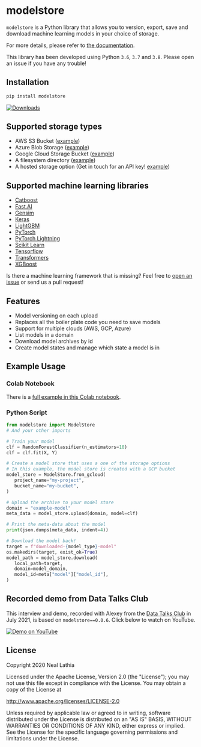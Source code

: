 # modelstore

`modelstore` is a Python library that allows you to version, export, save and download machine learning models in your choice of storage.

For more details, please refer to [the documentation](https://modelstore.readthedocs.io/en/latest/).

This library has been developed using Python `3.6`, `3.7` and `3.8`. Please open an issue if you have any trouble!


## Installation

```python
pip install modelstore
```

[![Downloads](https://pepy.tech/badge/modelstore)](https://pepy.tech/project/modelstore)

## Supported storage types

* AWS S3 Bucket ([example](https://github.com/operatorai/modelstore/blob/b096275018674243835d21102f75b6270dfa2c97/examples/examples-by-storage/modelstores.py#L17-L21))
* Azure Blob Storage ([example](https://github.com/operatorai/modelstore/blob/b096275018674243835d21102f75b6270dfa2c97/examples/examples-by-storage/modelstores.py#L24-L31))
* Google Cloud Storage Bucket ([example](https://github.com/operatorai/modelstore/blob/b096275018674243835d21102f75b6270dfa2c97/examples/examples-by-storage/modelstores.py#L34-L41))
* A filesystem directory ([example](https://github.com/operatorai/modelstore/blob/b096275018674243835d21102f75b6270dfa2c97/examples/examples-by-storage/modelstores.py#L44-L49))
* A hosted storage option (Get in touch for an API key! [example](https://github.com/operatorai/modelstore/blob/b096275018674243835d21102f75b6270dfa2c97/examples/examples-by-storage/modelstores.py#L52-L56))

## Supported machine learning libraries

* [Catboost](https://github.com/operatorai/modelstore/blob/fb1fa3e55efe8ecd05302667aff34f06bfce759a/examples/examples-by-ml-library/models.py#L34-L48)
* [Fast.AI](https://github.com/operatorai/modelstore/blob/fb1fa3e55efe8ecd05302667aff34f06bfce759a/examples/examples-by-ml-library/models.py#L51-L63)
* [Gensim](https://github.com/operatorai/modelstore/blob/fb1fa3e55efe8ecd05302667aff34f06bfce759a/examples/examples-by-ml-library/models.py#L66-L78)
* [Keras](https://github.com/operatorai/modelstore/blob/fb1fa3e55efe8ecd05302667aff34f06bfce759a/examples/examples-by-ml-library/models.py#L81-L95)
* [LightGBM](https://github.com/operatorai/modelstore/blob/fb1fa3e55efe8ecd05302667aff34f06bfce759a/examples/examples-by-ml-library/models.py#L98-L116)
* [PyTorch](https://github.com/operatorai/modelstore/blob/fb1fa3e55efe8ecd05302667aff34f06bfce759a/examples/examples-by-ml-library/models.py#L119-L140)
* [PyTorch Lightning](https://github.com/operatorai/modelstore/blob/fb1fa3e55efe8ecd05302667aff34f06bfce759a/examples/examples-by-ml-library/models.py#L143-L162)
* [Scikit Learn](https://github.com/operatorai/modelstore/blob/fb1fa3e55efe8ecd05302667aff34f06bfce759a/examples/examples-by-ml-library/models.py#L165-L189)
* [Tensorflow](https://github.com/operatorai/modelstore/blob/fb1fa3e55efe8ecd05302667aff34f06bfce759a/examples/examples-by-ml-library/models.py#L192-L209)
* [Transformers](https://github.com/operatorai/modelstore/blob/fb1fa3e55efe8ecd05302667aff34f06bfce759a/examples/examples-by-ml-library/models.py#L212-L245)
* [XGBoost](https://github.com/operatorai/modelstore/blob/fb1fa3e55efe8ecd05302667aff34f06bfce759a/examples/examples-by-ml-library/models.py#L248-L267)

Is there a machine learning framework that is missing? Feel free to [open an issue](https://github.com/operatorai/modelstore/issues) or send us a pull request!

## Features

* Model versioning on each upload
* Replaces all the boiler plate code you need to save models
* Support for multiple clouds (AWS, GCP, Azure)
* List models in a domain
* Download model archives by id
* Create model states and manage which state a model is in


## Example Usage

### Colab Notebook

There is a [full example in this Colab notebook](https://colab.research.google.com/drive/1yEY6wy68k7TlHzm8iJMKKBG_Pl-MGZUe?usp=sharing).

### Python Script

```python
from modelstore import ModelStore
# And your other imports

# Train your model
clf = RandomForestClassifier(n_estimators=10)
clf = clf.fit(X, Y)

# Create a model store that uses a one of the storage options
# In this example, the model store is created with a GCP bucket
model_store = ModelStore.from_gcloud(
   project_name="my-project",
   bucket_name="my-bucket",
)

# Upload the archive to your model store
domain = "example-model"
meta_data = model_store.upload(domain, model=clf)

# Print the meta-data about the model
print(json.dumps(meta_data, indent=4))

# Download the model back!
target = f"downloaded-{model_type}-model"
os.makedirs(target, exist_ok=True)
model_path = model_store.download(
   local_path=target,
   domain=model_domain,
   model_id=meta["model"]["model_id"],
)
```

## Recorded demo from Data Talks Club

This interview and demo, recorded with Alexey from the [Data Talks Club](https://datatalks.club/) in July 2021, is based on `modelstore==0.0.6`. Click below to watch on YouTube.

[![Demo on YouTube](http://img.youtube.com/vi/85BWnKmOZl8/0.jpg)](https://www.youtube.com/watch?v=85BWnKmOZl8 "DTC's minis: Model Store")

## License

Copyright 2020 Neal Lathia

Licensed under the Apache License, Version 2.0 (the "License");
you may not use this file except in compliance with the License.
You may obtain a copy of the License at

http://www.apache.org/licenses/LICENSE-2.0

Unless required by applicable law or agreed to in writing, software
distributed under the License is distributed on an "AS IS" BASIS,
WITHOUT WARRANTIES OR CONDITIONS OF ANY KIND, either express or implied.
See the License for the specific language governing permissions and
limitations under the License.
